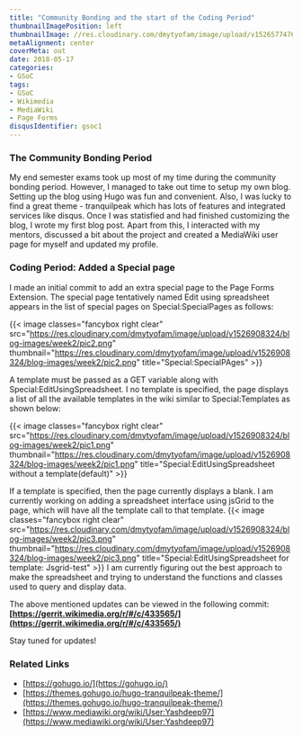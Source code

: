 ```yaml
---
title: "Community Bonding and the start of the Coding Period"
thumbnailImagePosition: left
thumbnailImage: //res.cloudinary.com/dmytyofam/image/upload/v1526577476/Wikimedia_Foundation_Logo.png
metaAlignment: center
coverMeta: out
date: 2018-05-17
categories:
- GSoC
tags:
- GSoC
- Wikimedia
- MediaWiki
- Page Forms
disqusIdentifier: gsoc1
---
```



<!--more-->
### The Community Bonding Period
My end semester exams took up most of my time during the community bonding period.
However, I managed to take out time to setup my own blog. Setting up the blog using
Hugo was fun and convenient. Also, I was lucky to find a great theme - tranquilpeak
which has lots of features and integrated services like disqus. Once I was statisfied
and had finished customizing the blog, I wrote my first blog post. Apart from this,
I interacted with my mentors, discussed a bit about the project and created a MediaWiki
user page for myself and updated my profile.

### Coding Period: Added a Special page
I made an initial commit to add an extra special page to the Page Forms Extension.
The special page tentatively named Edit using spreadsheet appears in the list of special
pages on Special:SpecialPages as follows:

{{< image classes="fancybox right clear" src="https://res.cloudinary.com/dmytyofam/image/upload/v1526908324/blog-images/week2/pic2.png" thumbnail="https://res.cloudinary.com/dmytyofam/image/upload/v1526908324/blog-images/week2/pic2.png" title="Special:SpecialPAges" >}}


A template must be passed as a GET variable along with Special:EditUsingSpreadsheet.
I no template is specified, the page displays a list of all the available templates in
the wiki similar to Special:Templates as shown below:

{{< image classes="fancybox right clear" src="https://res.cloudinary.com/dmytyofam/image/upload/v1526908324/blog-images/week2/pic1.png" thumbnail="https://res.cloudinary.com/dmytyofam/image/upload/v1526908324/blog-images/week2/pic1.png" title="Special:EditUsingSpreadsheet without a template(default)" >}}


If a template is specified, then the page currently displays a blank. I am currently working
on adding a spreadsheet interface using jsGrid to the page, which will have all the
template call to that template.
{{< image classes="fancybox right clear" src="https://res.cloudinary.com/dmytyofam/image/upload/v1526908324/blog-images/week2/pic3.png" thumbnail="https://res.cloudinary.com/dmytyofam/image/upload/v1526908324/blog-images/week2/pic3.png" title="Special:EditUsingSpreadsheet for template: Jsgrid-test" >}}
I am currently figuring out the best approach to make the spreadsheet and trying
to understand the functions and classes used to query and display data.

The above mentioned updates can be viewed in the following commit: **[https://gerrit.wikimedia.org/r/#/c/433565/](https://gerrit.wikimedia.org/r/#/c/433565/)**

Stay tuned for updates!

### Related Links
+ [https://gohugo.io/](https://gohugo.io/)
+ [https://themes.gohugo.io/hugo-tranquilpeak-theme/](https://themes.gohugo.io/hugo-tranquilpeak-theme/)
+ [https://www.mediawiki.org/wiki/User:Yashdeep97](https://www.mediawiki.org/wiki/User:Yashdeep97)
